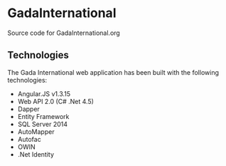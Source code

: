 # GadaInternational
Source code for GadaInternational.org
## Technologies

The Gada International web application has been built with the following technologies:

- Angular.JS v1.3.15
- Web API 2.0 (C# .Net 4.5)
- Dapper
- Entity Framework
- SQL Server 2014
- AutoMapper
- Autofac
- OWIN
- .Net Identity

